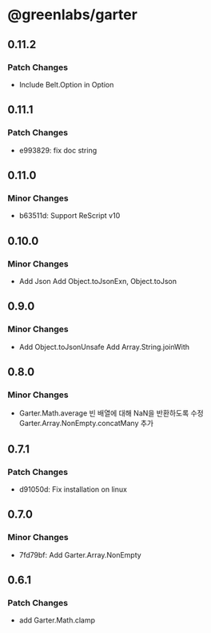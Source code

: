 # @greenlabs/garter

## 0.11.2

### Patch Changes

- Include Belt.Option in Option

## 0.11.1

### Patch Changes

- e993829: fix doc string

## 0.11.0

### Minor Changes

- b63511d: Support ReScript v10

## 0.10.0

### Minor Changes

- Add Json
  Add Object.toJsonExn, Object.toJson

## 0.9.0

### Minor Changes

- Add Object.toJsonUnsafe
  Add Array.String.joinWith

## 0.8.0

### Minor Changes

- Garter.Math.average 빈 배열에 대해 NaN을 반환하도록 수정
  Garter.Array.NonEmpty.concatMany 추가

## 0.7.1

### Patch Changes

- d91050d: Fix installation on linux

## 0.7.0

### Minor Changes

- 7fd79bf: Add Garter.Array.NonEmpty

## 0.6.1

### Patch Changes

- add Garter.Math.clamp
